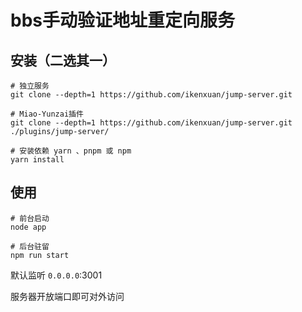 # bbs手动验证地址重定向服务

## 安装（二选其一）

```
# 独立服务
git clone --depth=1 https://github.com/ikenxuan/jump-server.git

# Miao-Yunzai插件
git clone --depth=1 https://github.com/ikenxuan/jump-server.git ./plugins/jump-server/
```
```
# 安装依赖 yarn 、pnpm 或 npm
yarn install
```

## 使用
```
# 前台启动
node app
```
```
# 后台驻留
npm run start
```
默认监听 `0.0.0.0`:3001

服务器开放端口即可对外访问
